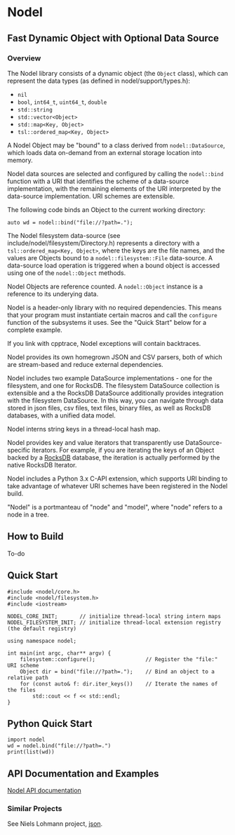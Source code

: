 # Nodel
## Fast Dynamic Object with Optional Data Source
### Overview
The Nodel library consists of a dynamic object (the `Object` class), which can represent the data
types (as defined in nodel/support/types.h): 
- `nil`
- `bool`, `int64_t`, `uint64_t`, `double`
- `std::string`
- `std::vector<Object>`
- `std::map<Key, Object>`
- `tsl::ordered_map<Key, Object>`

A Nodel Object may be "bound" to a class derived from `nodel::DataSource`, which loads data on-demand
from an external storage location into memory.  

Nodel data sources are selected and configured by calling the `nodel::bind` function with a URI that
identifies the scheme of a data-source implementation, with the remaining elements of the URI
interpreted by the data-source implementation.  URI schemes are extensible.

The following code binds an Object to the current working directory:

```
auto wd = nodel::bind("file://?path=.");
```

The Nodel filesystem data-source (see include/nodel/filesystem/Directory.h) represents a directory
with a `tsl::ordered_map<Key, Object>`, where the keys are the file names, and the values are Objects 
bound to a `nodel::filesystem::File` data-source. A data-source load operation is triggered when a
bound object is accessed using one of the `nodel::Object` methods.

Nodel Objects are reference counted. A `nodel::Object` instance is a reference to its underying data.

Nodel is a header-only library with no required dependencies. This means that your program must
instantiate certain macros and call the `configure` function of the subsystems it uses.  See the
"Quick Start" below for a complete example.

If you link with cpptrace, Nodel exceptions will contain backtraces.

Nodel provides its own homegrown JSON and CSV parsers, both of which are stream-based and reduce
external dependencies.

Nodel includes two example DataSource implementations - one for the filesystem, and one for RocksDB.
The filesystem DataSource collection is extensible and a the RocksDB DataSource additionally provides
integration with the filesystem DataSource.  In this way, you can navigate through data stored in
json files, csv files, text files, binary files, as well as RocksDB databases, with a unified
data model.

Nodel interns string keys in a thread-local hash map.

Nodel provides key and value iterators that transparently use DataSource-specific iterators.  For
example, if you are iterating the keys of an Object backed by a [RocksDB](https://rocksdb.org/) database,
the iteration is actually performed by the native RocksDB Iterator.

Nodel includes a Python 3.x C-API extension, which supports URI binding to take advantage of whatever
URI schemes have been registered in the Nodel build.

"Nodel" is a portmanteau of "node" and "model", where "node" refers to a node in a tree.

## How to Build
To-do

## Quick Start

```
#include <nodel/core.h>
#include <nodel/filesystem.h>
#include <iostream>

NODEL_CORE_INIT;       // initialize thread-local string intern maps
NODEL_FILESYSTEM_INIT; // initialize thread-local extension registry (the default registry)

using namespace nodel;

int main(int argc, char** argv) {
    filesystem::configure();                // Register the "file:" URI scheme
    Object dir = bind("file://?path=.");    // Bind an object to a relative path
    for (const auto& f: dir.iter_keys())    // Iterate the names of the files
        std::cout << f << std::endl;
}
```

## Python Quick Start
```
import nodel
wd = nodel.bind("file://?path=.")
print(list(wd))
```

## API Documentation and Examples
[Nodel API documentation](https://clutterdesk.github.io/Nodel)

### Similar Projects
See Niels Lohmann project, [json](https://github.com/nlohmann/json).
